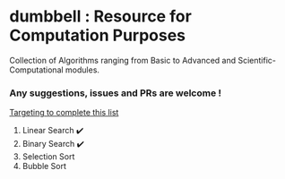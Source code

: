# dumbbell : Resource for Computation Purposes

Collection of Algorithms ranging from Basic to Advanced and Scientific-Computational modules.


### Any suggestions, issues and PRs are welcome !
[Targeting to complete this list](https://en.wikipedia.org/wiki/List_of_algorithms)


1. Linear Search ✔️
2. Binary Search ✔️
3. Selection Sort
4. Bubble Sort 

